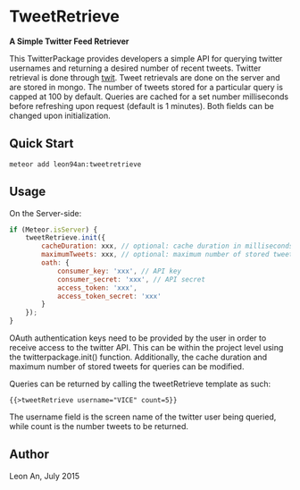 # TweetRetrieve

**A Simple Twitter Feed Retriever**

This TwitterPackage provides developers a simple API for querying twitter usernames and returning a desired number of recent tweets. Twitter retrieval is done through [twit](https://github.com/ttezel/twit). Tweet retrievals are done on the server and are stored in mongo.  The number of tweets stored for a particular query is capped at 100 by default. Queries are cached for a set number milliseconds before refreshing upon request (default is 1 minutes). Both fields can be changed upon initialization. 

## Quick Start

```meteor add leon94an:tweetretrieve```

## Usage

On the Server-side:
```javascript
if (Meteor.isServer) {
    tweetRetrieve.init({
        cacheDuration: xxx, // optional: cache duration in milliseconds
        maximumTweets: xxx, // optional: maximum number of stored tweets per query
        oath: {
            consumer_key: 'xxx', // API key
            consumer_secret: 'xxx', // API secret
            access_token: 'xxx',
            access_token_secret: 'xxx'
        }
    });
}
```
OAuth authentication keys need to be provided by the user in order to receive access to the twitter API. This can be within the project level using the twitterpackage.init() function. Additionally, the cache duration and maximum number of stored tweets for queries can be modified.

Queries can be returned by calling the tweetRetrieve template as such:
```
{{>tweetRetrieve username="VICE" count=5}}
```
The username field is the screen name of the twitter user being queried, while count is the number tweets to be returned.

## Author
Leon An, July 2015